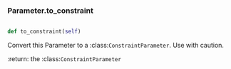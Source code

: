 ### Parameter.to_constraint

```py

def to_constraint(self)

```



Convert this Parameter to a :class:`ConstraintParameter`.  Use
with caution.

:return: the :class:`ConstraintParameter`


